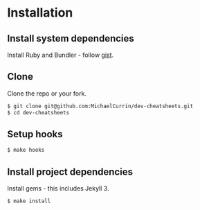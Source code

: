 # Installation


## Install system dependencies

Install Ruby and Bundler - follow [gist](https://gist.github.com/MichaelCurrin/3af38fca4e2903cdedfb8402c18b2936).


## Clone

Clone the repo or your fork.

```sh
$ git clone git@github.com:MichaelCurrin/dev-cheatsheets.git
$ cd dev-cheatsheets
```

## Setup hooks

```sh
$ make hooks
```


## Install project dependencies

Install gems - this includes Jekyll 3.

```sh
$ make install
```
